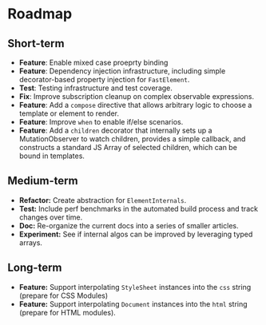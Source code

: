 # Roadmap

## Short-term

* **Feature**: Enable mixed case proeprty binding
* **Feature**: Dependency injection infrastructure, including simple decorator-based property injection for `FastElement`.
* **Test**: Testing infrastructure and test coverage.
* **Fix**: Improve subscription cleanup on complex observable expressions.
* **Feature**: Add a `compose` directive that allows arbitrary logic to choose a template or element to render.
* **Feature**: Improve `when` to enable if/else scenarios.
* **Feature**: Add a `children` decorator that internally sets up a MutationObserver to watch children, provides a simple callback, and constructs a standard JS Array of selected children, which can be bound in templates.

## Medium-term

* **Refactor:** Create abstraction for `ElementInternals`.
* **Test:** Include perf benchmarks in the automated build process and track changes over time.
* **Doc:** Re-organize the current docs into a series of smaller articles.
* **Experiment:** See if internal algos can be improved by leveraging typed arrays.

## Long-term

* **Feature:** Support interpolating `StyleSheet` instances into the `css` string (prepare for CSS Modules)
* **Feature:** Support interpolating `Document` instances into the `html` string (prepare for HTML modules).